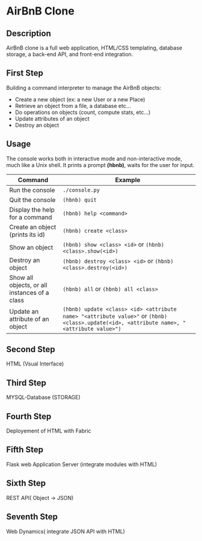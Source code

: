 # AirBnB Clone

## Description
AirBnB clone is a full web application, HTML/CSS templating, database storage, a back-end API, and front-end integration.

## First Step
Building a command interpreter to manage the AirBnB objects:

- Create a new object (ex: a new User or a new Place)
- Retrieve an object from a file, a database etc…
- Do operations on objects (count, compute stats, etc…)
- Update attributes of an object
- Destroy an object

## Usage
The console works both in interactive mode and non-interactive mode, much like a Unix shell. It prints a prompt **(hbnb)**, waits for the user for input.

| Command | Example |
| ------- | ------- |
| Run the console | `./console.py` |
| Quit the console | `(hbnb) quit` |
| Display the help for a command | `(hbnb) help <command>` |
| Create an object (prints its id) | `(hbnb) create <class>` |
| Show an object | `(hbnb) show <class> <id>` or `(hbnb) <class>.show(<id>)` |
| Destroy an object | `(hbnb) destroy <class> <id>` or `(hbnb) <class>.destroy(<id>)` |
| Show all objects, or all instances of a class | `(hbnb) all` or `(hbnb) all <class>` |
| Update an attribute of an object | `(hbnb) update <class> <id> <attribute name> "<attribute value>"` or `(hbnb) <class>.update(<id>, <attribute name>, "<attribute value>")` |
## Second Step
HTML (Vsual Interface)
## Third Step
MYSQL-Database (STORAGE)
## Fourth Step
Deployement of HTML with Fabric
## Fifth Step
Flask web Application Server (integrate modules with HTML)
## Sixth Step
REST API( Object -> JSON)
## Seventh Step
Web Dynamics( integrate JSON API with HTML)
<!-- TASKS:
put in place a parent class (called BaseModel) to take care of the initialization, serialization and deserialization of your future instances
create a simple flow of serialization/deserialization: Instance <-> Dictionary <-> JSON string <-> file
create all classes used for AirBnB (User, State, City, Place…) that inherit from BaseModel
create the first abstracted storage engine of the project: File storage.
create all unittests to validate all our classes and storage engine. -->